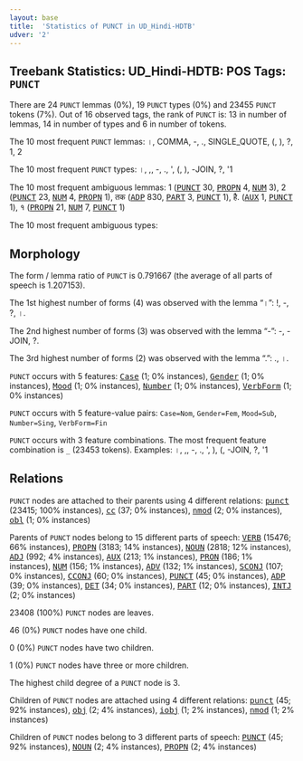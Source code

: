 ```yaml
---
layout: base
title:  'Statistics of PUNCT in UD_Hindi-HDTB'
udver: '2'
---
```


## Treebank Statistics: UD_Hindi-HDTB: POS Tags: `PUNCT`

There are 24 `PUNCT` lemmas (0%), 19 `PUNCT` types (0%) and 23455 `PUNCT` tokens (7%).
Out of 16 observed tags, the rank of `PUNCT` is: 13 in number of lemmas, 14 in number of types and 6 in number of tokens.

The 10 most frequent `PUNCT` lemmas: ।, COMMA, -, ., SINGLE_QUOTE, (, ), ?, 1, 2

The 10 most frequent `PUNCT` types:  ।, ,, -, ., ', (, ), -JOIN, ?, '1

The 10 most frequent ambiguous lemmas: 1 (<tt><a href="hi_hdtb-pos-PUNCT.html">PUNCT</a></tt> 30, <tt><a href="hi_hdtb-pos-PROPN.html">PROPN</a></tt> 4, <tt><a href="hi_hdtb-pos-NUM.html">NUM</a></tt> 3), 2 (<tt><a href="hi_hdtb-pos-PUNCT.html">PUNCT</a></tt> 23, <tt><a href="hi_hdtb-pos-NUM.html">NUM</a></tt> 4, <tt><a href="hi_hdtb-pos-PROPN.html">PROPN</a></tt> 1), तक (<tt><a href="hi_hdtb-pos-ADP.html">ADP</a></tt> 830, <tt><a href="hi_hdtb-pos-PART.html">PART</a></tt> 3, <tt><a href="hi_hdtb-pos-PUNCT.html">PUNCT</a></tt> 1), है. (<tt><a href="hi_hdtb-pos-AUX.html">AUX</a></tt> 1, <tt><a href="hi_hdtb-pos-PUNCT.html">PUNCT</a></tt> 1), १ (<tt><a href="hi_hdtb-pos-PROPN.html">PROPN</a></tt> 21, <tt><a href="hi_hdtb-pos-NUM.html">NUM</a></tt> 7, <tt><a href="hi_hdtb-pos-PUNCT.html">PUNCT</a></tt> 1)

The 10 most frequent ambiguous types:  



## Morphology

The form / lemma ratio of `PUNCT` is 0.791667 (the average of all parts of speech is 1.207153).

The 1st highest number of forms (4) was observed with the lemma “।”: !, -, ?, ।.

The 2nd highest number of forms (3) was observed with the lemma “-”: -, -JOIN, ?.

The 3rd highest number of forms (2) was observed with the lemma “.”: ., ।.

`PUNCT` occurs with 5 features: <tt><a href="hi_hdtb-feat-Case.html">Case</a></tt> (1; 0% instances), <tt><a href="hi_hdtb-feat-Gender.html">Gender</a></tt> (1; 0% instances), <tt><a href="hi_hdtb-feat-Mood.html">Mood</a></tt> (1; 0% instances), <tt><a href="hi_hdtb-feat-Number.html">Number</a></tt> (1; 0% instances), <tt><a href="hi_hdtb-feat-VerbForm.html">VerbForm</a></tt> (1; 0% instances)

`PUNCT` occurs with 5 feature-value pairs: `Case=Nom`, `Gender=Fem`, `Mood=Sub`, `Number=Sing`, `VerbForm=Fin`

`PUNCT` occurs with 3 feature combinations.
The most frequent feature combination is `_` (23453 tokens).
Examples: ।, ,, -, ., ', ), (, -JOIN, ?, '1


## Relations

`PUNCT` nodes are attached to their parents using 4 different relations: <tt><a href="hi_hdtb-dep-punct.html">punct</a></tt> (23415; 100% instances), <tt><a href="hi_hdtb-dep-cc.html">cc</a></tt> (37; 0% instances), <tt><a href="hi_hdtb-dep-nmod.html">nmod</a></tt> (2; 0% instances), <tt><a href="hi_hdtb-dep-obl.html">obl</a></tt> (1; 0% instances)

Parents of `PUNCT` nodes belong to 15 different parts of speech: <tt><a href="hi_hdtb-pos-VERB.html">VERB</a></tt> (15476; 66% instances), <tt><a href="hi_hdtb-pos-PROPN.html">PROPN</a></tt> (3183; 14% instances), <tt><a href="hi_hdtb-pos-NOUN.html">NOUN</a></tt> (2818; 12% instances), <tt><a href="hi_hdtb-pos-ADJ.html">ADJ</a></tt> (992; 4% instances), <tt><a href="hi_hdtb-pos-AUX.html">AUX</a></tt> (213; 1% instances), <tt><a href="hi_hdtb-pos-PRON.html">PRON</a></tt> (186; 1% instances), <tt><a href="hi_hdtb-pos-NUM.html">NUM</a></tt> (156; 1% instances), <tt><a href="hi_hdtb-pos-ADV.html">ADV</a></tt> (132; 1% instances), <tt><a href="hi_hdtb-pos-SCONJ.html">SCONJ</a></tt> (107; 0% instances), <tt><a href="hi_hdtb-pos-CCONJ.html">CCONJ</a></tt> (60; 0% instances), <tt><a href="hi_hdtb-pos-PUNCT.html">PUNCT</a></tt> (45; 0% instances), <tt><a href="hi_hdtb-pos-ADP.html">ADP</a></tt> (39; 0% instances), <tt><a href="hi_hdtb-pos-DET.html">DET</a></tt> (34; 0% instances), <tt><a href="hi_hdtb-pos-PART.html">PART</a></tt> (12; 0% instances), <tt><a href="hi_hdtb-pos-INTJ.html">INTJ</a></tt> (2; 0% instances)

23408 (100%) `PUNCT` nodes are leaves.

46 (0%) `PUNCT` nodes have one child.

0 (0%) `PUNCT` nodes have two children.

1 (0%) `PUNCT` nodes have three or more children.

The highest child degree of a `PUNCT` node is 3.

Children of `PUNCT` nodes are attached using 4 different relations: <tt><a href="hi_hdtb-dep-punct.html">punct</a></tt> (45; 92% instances), <tt><a href="hi_hdtb-dep-obj.html">obj</a></tt> (2; 4% instances), <tt><a href="hi_hdtb-dep-iobj.html">iobj</a></tt> (1; 2% instances), <tt><a href="hi_hdtb-dep-nmod.html">nmod</a></tt> (1; 2% instances)

Children of `PUNCT` nodes belong to 3 different parts of speech: <tt><a href="hi_hdtb-pos-PUNCT.html">PUNCT</a></tt> (45; 92% instances), <tt><a href="hi_hdtb-pos-NOUN.html">NOUN</a></tt> (2; 4% instances), <tt><a href="hi_hdtb-pos-PROPN.html">PROPN</a></tt> (2; 4% instances)

